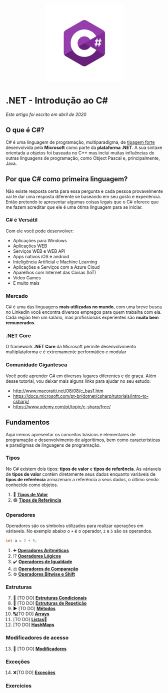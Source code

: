 <p align="center">
     <img src="/Images/csharp_logo.png" alt="C#" width="250px" />
</p>

# .NET - Introdução ao C# 
*Este artigo foi escrito em abril de 2020*

## O que é C#?

C# é uma linguagem de programação, multiparadigma, de [tipagem forte](https://github.com/Pampa-Devs/articles/blob/master/typing.md)
desenvolvida pela **Microsoft** como parte da **plataforma .NET**. A sua sintaxe orientada a objetos foi baseada no C++ mas inclui muitas influências de outras linguagens
de programação, como Object Pascal e, principalmente, Java.

## Por que C# como primeira linguagem?

Não existe resposta certa para essa pergunta e cada pessoa provavelmente vai te dar uma resposta diferente se baseando em seu gosto e experiência. 
Então pretendo te apresentar algumas coisas legais que o C# oferece que me fazem acreditar que ele é uma ótima linguagem para se iniciar.

### C# é Versátil

Com ele você pode desenvolver:
* Aplicações para Windows
* Aplicações WEB
* Serviços WEB e WEB API
* Apps nativos iOS e android
* Inteligência Artificial e Machine Learning
* Aplicações e Serviços com a Azure Cloud
* Aparelhos com Internet das Coisas (IoT) 
* Video Games
* E muito mais

### Mercado

C# é uma das linguagens **mais utilizadas no mundo**, com uma breve busca no LinkedIn você encontra diversos empregos para quem trabalha com ela.
Cada região tem um salário, mas profissionais experientes são **muito bem remunerados**.

### .NET Core

O framework **.NET Core** da Microsoft permite desenvolvimento multiplataforma e é extremamente performático e modular

### Comunidade Gigantesca

Você pode aprender C# em diversos lugares diferentes e de graça. Além desse tutorial, vou deixar mais alguns links para ajudar no seu estudo:
* http://www.macoratti.net/08/08/c_bas1.htm
* https://docs.microsoft.com/pt-br/dotnet/csharp/tutorials/intro-to-csharp/
* https://www.udemy.com/pt/topic/c-sharp/free/

## Fundamentos

Aqui iremos apresentar os conceitos básicos e elementares de programação e desenvolvimento de algoritimos, bem como características e paradigmas de linguagens de programação.

### Tipos
No C# existem dois tipos: **tipos de valor** e **tipos de referência**. As váriaveis de **tipos de valor** contêm diretamente seus dados
enquanto variáveis de **tipos de referência** armazenam a referência a seus dados, o último sendo conhecido como objetos.

1. 🔵 [**Tipos de Valor**](https://github.com/Pampa-Devs/4starters/blob/master/Fundamentals/csharp/value-types.md)
2. 🟢 [**Tipos de Referência**](https://github.com/Pampa-Devs/4starters/blob/master/Fundamentals/csharp/reference-types.md)

### Operadores

Operadores são os símbolos utilizados para realizar operações em váriaveis. No exemplo abaixo o `+` é o operador, `2` e `5` são os operandos.
```C#
int a = 2 + 5;
```

1. ➕ [**Operadores Aritméticos**](https://github.com/Pampa-Devs/4starters/blob/master/Fundamentals/csharp/arithmetic-operators.md)
2. ⁉️ [**Operadores Lógicos**](https://github.com/Pampa-Devs/4starters/blob/master/Fundamentals/csharp/logical-operators.md)
3. ✔️ [**Operadores de Igualdade**](https://github.com/Pampa-Devs/4starters/blob/master/Fundamentals/csharp/equality-operators.md)
4. ⚖️ [**Operadores de Comparação**](https://github.com/Pampa-Devs/4starters/blob/master/Fundamentals/csharp/comparison-operators.md)
5. ⚙️ [**Operadores Bitwise e Shift**](https://github.com/Pampa-Devs/4starters/blob/master/Fundamentals/csharp/bitwise-shift-operators.md)

### Estruturas
7. 🔀 [TO DO] [**Estruturas Condicionais**]()
8. 🔄 [TO DO] [**Estruturas de Repetição**]()
9. ▶️ [TO DO] [**Métodos**]()
10. 🔠[TO DO] [**Arrays**]()
11. [TO DO] [**Listas**]()
12. [TO DO] [**HashMaps**]()

### Modificadores de acesso
13. 🚦 [TO DO] [**Modificadores**]()

### Exceções
14. ❌[TO DO] [**Exceções**]()

### Exercícios

